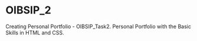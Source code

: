 # OIBSIP_2
Creating Personal Portfolio - OIBSIP_Task2.
Personal Portfolio with the Basic Skills in HTML and CSS.
